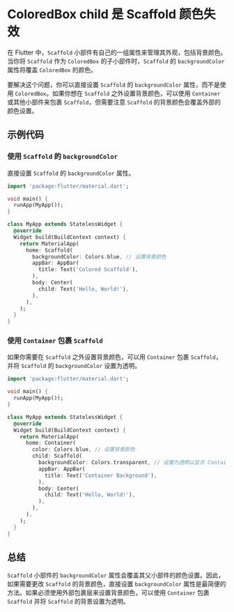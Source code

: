 # ColoredBox child 是 Scaffold 颜色失效

在 Flutter 中，`Scaffold` 小部件有自己的一组属性来管理其外观，包括背景颜色。当你将 `Scaffold` 作为 `ColoredBox` 的子小部件时，`Scaffold` 的 `backgroundColor` 属性将覆盖 `ColoredBox` 的颜色。

要解决这个问题，你可以直接设置 `Scaffold` 的 `backgroundColor` 属性，而不是使用 `ColoredBox`。如果你想在 `Scaffold` 之外设置背景颜色，可以使用 `Container` 或其他小部件来包裹 `Scaffold`，但需要注意 `Scaffold` 的背景颜色会覆盖外部的颜色设置。

## 示例代码

### 使用 `Scaffold` 的 `backgroundColor`

直接设置 `Scaffold` 的 `backgroundColor` 属性。

```dart
import 'package:flutter/material.dart';

void main() {
  runApp(MyApp());
}

class MyApp extends StatelessWidget {
  @override
  Widget build(BuildContext context) {
    return MaterialApp(
      home: Scaffold(
        backgroundColor: Colors.blue, // 设置背景颜色
        appBar: AppBar(
          title: Text('Colored Scaffold'),
        ),
        body: Center(
          child: Text('Hello, World!'),
        ),
      ),
    );
  }
}
```

### 使用 `Container` 包裹 `Scaffold`

如果你需要在 `Scaffold` 之外设置背景颜色，可以用 `Container` 包裹 `Scaffold`，并将 `Scaffold` 的 `backgroundColor` 设置为透明。

```dart
import 'package:flutter/material.dart';

void main() {
  runApp(MyApp());
}

class MyApp extends StatelessWidget {
  @override
  Widget build(BuildContext context) {
    return MaterialApp(
      home: Container(
        color: Colors.blue, // 设置背景颜色
        child: Scaffold(
          backgroundColor: Colors.transparent, // 设置为透明以显示 Container 的颜色
          appBar: AppBar(
            title: Text('Container Background'),
          ),
          body: Center(
            child: Text('Hello, World!'),
          ),
        ),
      ),
    );
  }
}
```

## 总结

`Scaffold` 小部件的 `backgroundColor` 属性会覆盖其父小部件的颜色设置。因此，如果需要更改 `Scaffold` 的背景颜色，直接设置 `backgroundColor` 属性是最简便的方法。如果必须使用外部包裹层来设置背景颜色，可以使用 `Container` 包裹 `Scaffold` 并将 `Scaffold` 的背景设置为透明。
